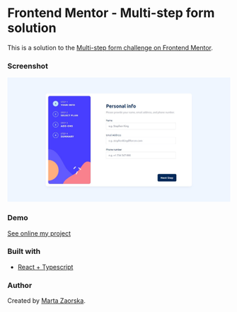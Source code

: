 # Frontend Mentor - Multi-step form solution

This is a solution to the [Multi-step form challenge on Frontend Mentor](https://www.frontendmentor.io/challenges/multistep-form-YVAnSdqQBJ).
### Screenshot

![](./screenshot.jpg)


### Demo

[See online my project](http://martazaorska.github.io/multi-step-form)

### Built with

- [React + Typescript](https://reactjs.org/)


### Author

Created by [Marta Zaorska](https://martazaorska.github.io/portfolio/).

